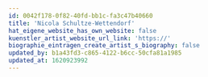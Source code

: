 ```yaml
---
id: 0042f178-0f82-40fd-bb1c-fa3c47b40660
title: 'Nicola Schultze-Wettendorf'
hat_eigene_website_has_own_website: false
kuenstler_artist_website_url_link: 'https://'
biographie_eintragen_create_artist_s_biography: false
updated_by: b1a43fd3-c865-4122-b6cc-50cfa81a1985
updated_at: 1620923992
---
```

